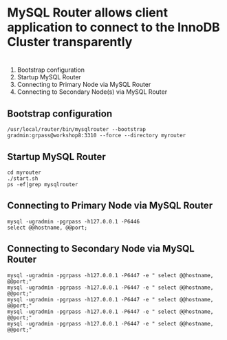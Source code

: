 # MySQL Router allows client application to connect to the InnoDB Cluster transparently
#
1. Bootstrap configuration
2. Startup MySQL Router
3. Connecting to Primary Node via MySQL Router
4. Connecting to Secondary Node(s) via MySQL Router

## Bootstrap configuration

```
/usr/local/router/bin/mysqlrouter --bootstrap gradmin:grpass@workshop8:3310 --force --directory myrouter
```


## Startup MySQL Router
```
cd myrouter
./start.sh
ps -ef|grep mysqlrouter
```

## Connecting to Primary Node via MySQL Router

```
mysql -ugradmin -pgrpass -h127.0.0.1 -P6446
select @@hostname, @@port;
```

## Connecting to Secondary Node via MySQL Router

```
mysql -ugradmin -pgrpass -h127.0.0.1 -P6447 -e " select @@hostname, @@port;"
mysql -ugradmin -pgrpass -h127.0.0.1 -P6447 -e " select @@hostname, @@port;"
mysql -ugradmin -pgrpass -h127.0.0.1 -P6447 -e " select @@hostname, @@port;"
mysql -ugradmin -pgrpass -h127.0.0.1 -P6447 -e " select @@hostname, @@port;"
mysql -ugradmin -pgrpass -h127.0.0.1 -P6447 -e " select @@hostname, @@port;"
```








